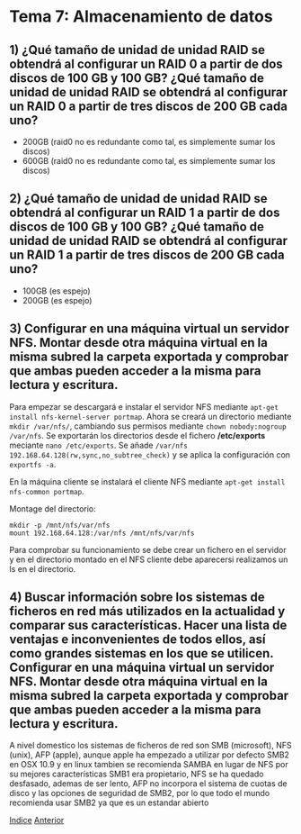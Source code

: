 # Tema 7: Almacenamiento de datos
## 1) ¿Qué tamaño de unidad de unidad RAID se obtendrá al configurar un RAID 0 a partir de dos discos de 100 GB y 100 GB? ¿Qué tamaño de unidad de unidad RAID se obtendrá al configurar un RAID 0 a partir de tres discos de 200 GB cada uno?
- 200GB (raid0 no es redundante como tal, es simplemente sumar los discos)
- 600GB (raid0 no es redundante como tal, es simplemente sumar los discos)

## 2) ¿Qué tamaño de unidad de unidad RAID se obtendrá al configurar un RAID 1 a partir de dos discos de 100 GB y 100 GB? ¿Qué tamaño de unidad de unidad RAID se obtendrá al configurar un RAID 1 a partir de tres discos de 200 GB cada uno? 
- 100GB (es espejo)
- 200GB (es espejo)

## 3) Configurar en una máquina virtual un servidor NFS. Montar desde otra máquina virtual en la misma subred la carpeta exportada y comprobar que ambas pueden acceder a la misma para lectura y escritura.
Para empezar se descargará e instalar el servidor NFS mediante `apt-get install nfs-kernel-server portmap`.
Ahora se creará un directorio mediante `mkdir /var/nfs/`, cambiando sus permisos mediante `chown nobody:nogroup /var/nfs`.
Se exportarán los directorios desde el fichero **/etc/exports** meciante `nano /etc/exports`.
Se añade `/var/nfs        192.168.64.128(rw,sync,no_subtree_check)` y se aplica la configuración con `exportfs -a`.

En la máquina cliente se instalará el cliente NFS mediante `apt-get install nfs-common portmap`.

Montage del directorio:
```
mkdir -p /mnt/nfs/var/nfs
mount 192.168.64.128:/var/nfs /mnt/nfs/var/nfs
```
Para comprobar su funcionamiento se debe crear un fichero en el servidor y en el directorio montado en el NFS cliente debe aparecersi realizamos un ls en el directorio.

## 4) Buscar información sobre los sistemas de ficheros en red más utilizados en la actualidad y comparar sus características. Hacer una lista de ventajas e inconvenientes de todos ellos, así como grandes sistemas en los que se utilicen. Configurar en una máquina virtual un servidor NFS. Montar desde otra máquina virtual en la misma subred la carpeta exportada y comprobar que ambas pueden acceder a la misma para lectura y escritura. 
A nivel domestico los sistemas de ficheros de red son SMB (microsoft), NFS (unix), AFP (apple), aunque apple ha empezado a utilizar por defecto SMB2 en OSX 10.9 y en linux tambien se recomienda SAMBA en lugar de NFS por su mejores características SMB1 era propietario, NFS se ha quedado desfasado, ademas de ser lento, AFP no incorpora el sistema de cuotas de disco y las opciones de seguridad de SMB2, por lo que todo el mundo recomienda usar SMB2 ya que es un estandar abierto


[Indice](https://github.com/JoseAdriGP/SWAP-Practicas/blob/master/README.md) [Anterior](https://github.com/JoseAdriGP/SWAP/blob/master/Ejercicios/T6.md)
